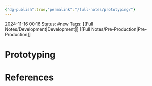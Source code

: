 ```yaml
---
{"dg-publish":true,"permalink":"/full-notes/prototyping/"}
---
```



2024-11-16 00:16
Status: #new 
Tags: [[Full Notes/Development\|Development]] [[Full Notes/Pre-Production\|Pre-Production]]

# Prototyping


# References

